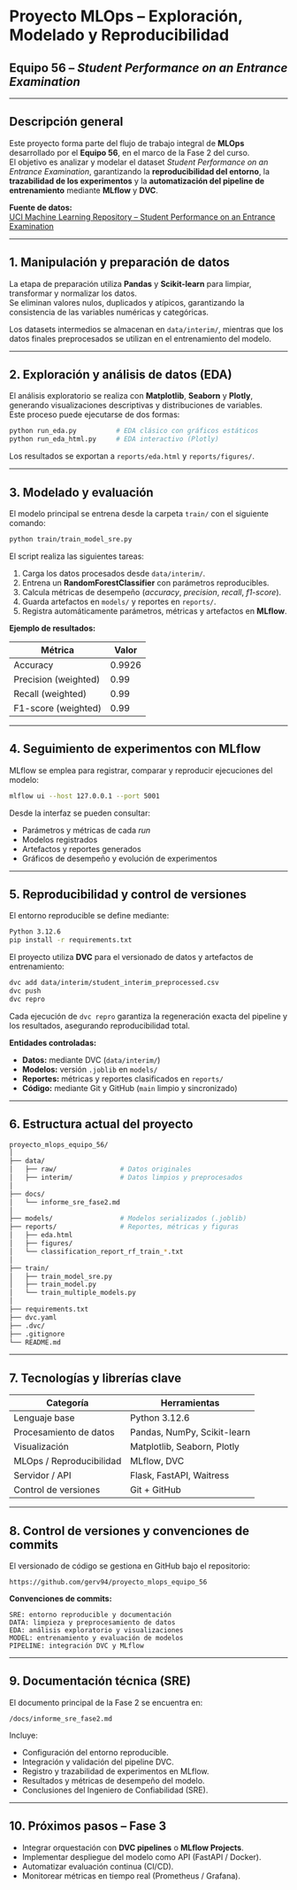 # Proyecto MLOps – Exploración, Modelado y Reproducibilidad
## Equipo 56 – *Student Performance on an Entrance Examination*

---

## Descripción general

Este proyecto forma parte del flujo de trabajo integral de **MLOps** desarrollado por el **Equipo 56**, en el marco de la Fase 2 del curso.  
El objetivo es analizar y modelar el dataset *Student Performance on an Entrance Examination*, garantizando la **reproducibilidad del entorno**, la **trazabilidad de los experimentos** y la **automatización del pipeline de entrenamiento** mediante **MLflow** y **DVC**.

**Fuente de datos:**  
[UCI Machine Learning Repository – Student Performance on an Entrance Examination](https://archive.ics.uci.edu/dataset/582/student+performance+on+an+entrance+examination)

---

## 1. Manipulación y preparación de datos

La etapa de preparación utiliza **Pandas** y **Scikit-learn** para limpiar, transformar y normalizar los datos.  
Se eliminan valores nulos, duplicados y atípicos, garantizando la consistencia de las variables numéricas y categóricas.  

Los datasets intermedios se almacenan en `data/interim/`, mientras que los datos finales preprocesados se utilizan en el entrenamiento del modelo.

---

## 2. Exploración y análisis de datos (EDA)

El análisis exploratorio se realiza con **Matplotlib**, **Seaborn** y **Plotly**, generando visualizaciones descriptivas y distribuciones de variables.  
Este proceso puede ejecutarse de dos formas:

```bash
python run_eda.py          # EDA clásico con gráficos estáticos
python run_eda_html.py     # EDA interactivo (Plotly)
```

Los resultados se exportan a `reports/eda.html` y `reports/figures/`.

---

## 3. Modelado y evaluación

El modelo principal se entrena desde la carpeta `train/` con el siguiente comando:

```bash
python train/train_model_sre.py
```

El script realiza las siguientes tareas:
1. Carga los datos procesados desde `data/interim/`.  
2. Entrena un **RandomForestClassifier** con parámetros reproducibles.  
3. Calcula métricas de desempeño (*accuracy*, *precision*, *recall*, *f1-score*).  
4. Guarda artefactos en `models/` y reportes en `reports/`.  
5. Registra automáticamente parámetros, métricas y artefactos en **MLflow**.

**Ejemplo de resultados:**

| Métrica | Valor |
|----------|--------|
| Accuracy | 0.9926 |
| Precision (weighted) | 0.99 |
| Recall (weighted) | 0.99 |
| F1-score (weighted) | 0.99 |

---

## 4. Seguimiento de experimentos con MLflow

MLflow se emplea para registrar, comparar y reproducir ejecuciones del modelo:

```bash
mlflow ui --host 127.0.0.1 --port 5001
```

Desde la interfaz se pueden consultar:
- Parámetros y métricas de cada *run*  
- Modelos registrados  
- Artefactos y reportes generados  
- Gráficos de desempeño y evolución de experimentos

---

## 5. Reproducibilidad y control de versiones

El entorno reproducible se define mediante:

```bash
Python 3.12.6
pip install -r requirements.txt
```

El proyecto utiliza **DVC** para el versionado de datos y artefactos de entrenamiento:

```bash
dvc add data/interim/student_interim_preprocessed.csv
dvc push
dvc repro
```

Cada ejecución de `dvc repro` garantiza la regeneración exacta del pipeline y los resultados, asegurando reproducibilidad total.

**Entidades controladas:**
- **Datos:** mediante DVC (`data/interim/`)  
- **Modelos:** versión `.joblib` en `models/`  
- **Reportes:** métricas y reportes clasificados en `reports/`  
- **Código:** mediante Git y GitHub (`main` limpio y sincronizado)

---

## 6. Estructura actual del proyecto

```bash
proyecto_mlops_equipo_56/
│
├── data/
│   ├── raw/                # Datos originales
│   ├── interim/            # Datos limpios y preprocesados
│
├── docs/
│   └── informe_sre_fase2.md
│
├── models/                 # Modelos serializados (.joblib)
├── reports/                # Reportes, métricas y figuras
│   ├── eda.html
│   ├── figures/
│   └── classification_report_rf_train_*.txt
│
├── train/
│   ├── train_model_sre.py
│   ├── train_model.py
│   └── train_multiple_models.py
│
├── requirements.txt
├── dvc.yaml
├── .dvc/
├── .gitignore
└── README.md
```

---

## 7. Tecnologías y librerías clave

| Categoría | Herramientas |
|------------|--------------|
| Lenguaje base | Python 3.12.6 |
| Procesamiento de datos | Pandas, NumPy, Scikit-learn |
| Visualización | Matplotlib, Seaborn, Plotly |
| MLOps / Reproducibilidad | MLflow, DVC |
| Servidor / API | Flask, FastAPI, Waitress |
| Control de versiones | Git + GitHub |

---

## 8. Control de versiones y convenciones de commits

El versionado de código se gestiona en GitHub bajo el repositorio:

```
https://github.com/gerv94/proyecto_mlops_equipo_56
```

**Convenciones de commits:**

```
SRE: entorno reproducible y documentación
DATA: limpieza y preprocesamiento de datos
EDA: análisis exploratorio y visualizaciones
MODEL: entrenamiento y evaluación de modelos
PIPELINE: integración DVC y MLflow
```

---

## 9. Documentación técnica (SRE)

El documento principal de la Fase 2 se encuentra en:

```
/docs/informe_sre_fase2.md
```

Incluye:
- Configuración del entorno reproducible.  
- Integración y validación del pipeline DVC.  
- Registro y trazabilidad de experimentos en MLflow.  
- Resultados y métricas de desempeño del modelo.  
- Conclusiones del Ingeniero de Confiabilidad (SRE).

---

## 10. Próximos pasos – Fase 3

- Integrar orquestación con **DVC pipelines** o **MLflow Projects**.  
- Implementar despliegue del modelo como API (FastAPI / Docker).  
- Automatizar evaluación continua (CI/CD).  
- Monitorear métricas en tiempo real (Prometheus / Grafana).
